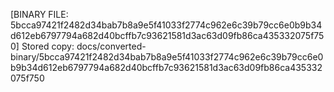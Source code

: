 [BINARY FILE: 5bcca97421f2482d34bab7b8a9e5f41033f2774c962e6c39b79cc6e0b9b34d612eb6797794a682d40bcffb7c93621581d3ac63d09fb86ca435332075f750]
Stored copy: docs/converted-binary/5bcca97421f2482d34bab7b8a9e5f41033f2774c962e6c39b79cc6e0b9b34d612eb6797794a682d40bcffb7c93621581d3ac63d09fb86ca435332075f750

